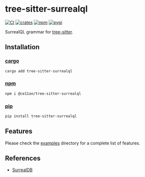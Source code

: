 # tree-sitter-surrealql

[![CI][ci]](https://github.com/ce11an/tree-sitter-surrealql/actions/workflows/ci.yml)
[![crates][crates]](https://crates.io/crates/tree-sitter-surrealql)
[![npm][npm]](https://www.npmjs.com/package/tree-sitter-surrealql)
[![pypi][pypi]](https://pypi.org/project/tree-sitter-surrealql/)

SurrealQL grammar for [tree-sitter][].

## Installation

### [cargo](https://crates.io/crates/tree-sitter-surrealql)

```sh
cargo add tree-sitter-surrealql
```

### [npm](https://www.npmjs.com/package/ce11an/tree-sitter-surrealql)

```bash
npm i @ce11an/tree-sitter-surrealql
```

### [pip](https://pypi.org/project/tree-sitter-surrealql)

```bash
pip install tree-sitter-surrealql
```

## Features
Please check the [examples](examples) directory for a complete list of features.

## References
- [SurrealDB](https://surrealdb.com/docs/surrealdb)

[ci]: https://img.shields.io/github/actions/workflow/status/ce11an/tree-sitter-surrealql/ci.yml?logo=github&label=CI
[tree-sitter]: https://github.com/tree-sitter/tree-sitter
[npm]: https://img.shields.io/npm/v/tree-sitter-surrealql?logo=npm
[crates]: https://img.shields.io/crates/v/tree-sitter-surrealql?logo=rust
[pypi]: https://img.shields.io/pypi/v/tree-sitter-surrealql?logo=pypi&logoColor=ffd242
